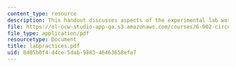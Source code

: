 ```yaml
---
content_type: resource
description: This handout discusses aspects of the experimental lab work.
file: https://ol-ocw-studio-app-qa.s3.amazonaws.com/courses/6-002-circuits-and-electronics-spring-2007/8d05b0f4d4ce5dab988346463658efa7_labpractices.pdf
file_type: application/pdf
resourcetype: Document
title: labpractices.pdf
uid: 8d05b0f4-d4ce-5dab-9883-46463658efa7
---
```

